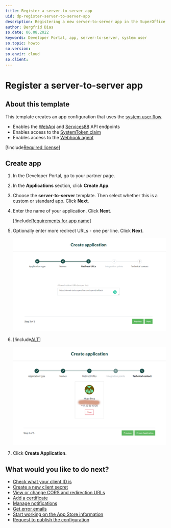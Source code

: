 ```yaml
---
title: Register a server-to-server app
uid: dp-register-server-to-server-app
description: Registering a new server-to-server app in the SuperOffice Developer Portal.
author: Bergfrid Dias
so.date: 06.08.2022
keywords: Developer Portal, app, server-to-server, system user
so.topic: howto
so.version:
so.envir: cloud
so.client:
---
```


# Register a server-to-server app

## About this template

This template creates an app configuration that uses the [system user flow][7].

* Enables the [WebApi][1] and [Services88][6] API endpoints
* Enables access to the [SystemToken claim][5]
* Enables access to the [Webhook agent][4]

[!include[Required license](includes/cust-app-req-license.md)]

## Create app

1. In the Developer Portal, go to your partner page.

2. In the **Applications** section, click **Create App**.

3. Choose the **server-to-server** template. Then select whether this is a custom or standard app. Click **Next**.

4. Enter the name of your application. Click **Next**.

    [!include[Requirements for app name](includes/note-app-name.md)]

5. Optionally enter more redirect URLs - one per line. Click **Next**.

    ![Enter redirect URL -screenshot][img4]

6. [!include[ALT](includes/set-technical-contact.md)]

    ![Developer Portal set technical contact when creating app -screenshot][img5]

7. Click **Create Application**.

## What would you like to do next?

* [Check what your client ID is][12]
* [Create a new client secret][18]
* [View or change CORS and redirection URLs][13]
* [Add a certificate][10]
* [Manage notifications][2]
* [Get error emails][3]
* [Start working on the App Store information][11]
* [Request to publish the configuration][8]

<!-- Referenced links -->
[2]: ../../best-practices/tenant-status/get-notifications.md
[3]: ../../best-practices/error-emails.md
[1]: ../../../api/reference/restful/index.md
[4]: ../../../api/reference/restful/agent/Webhook_Agent/index.md
[5]: ../../../api/authentication/online/index.md#claims-and-scope
[6]: ../../../api/reference/soap/Services88/index.md
[7]: ../../../api/authentication/online/auth-application/index.md
[12]: ../config/find-clientid.md
[18]: ../config/get-client-secret.md
[13]: ../config/cors-and-redirection-urls.md
[10]: ../config/new-certificate.md
[11]: ../../standard-app/app-store/update-app-page.md
[8]: ../request-to-publish.md

<!-- Referenced images -->
[img4]: media/enter-redirect-urls.png
[img5]: media/select-technical-contact.png
